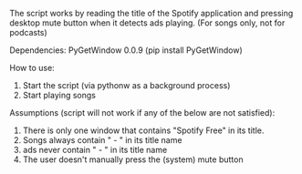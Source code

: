 The script works by reading the title of the Spotify application and pressing desktop mute button when it detects ads playing.
(For songs only, not for podcasts)

Dependencies: PyGetWindow 0.0.9 (pip install PyGetWindow)

How to use:
  1. Start the script (via pythonw as a background process)
  2. Start playing songs

Assumptions (script will not work if any of the below are not satisfied): 
  1. There is only one window that contains "Spotify Free" in its title.
  2. Songs always contain " - " in its title name
  3. ads never contain " - " in its title name
  4. The user doesn't manually press the (system) mute button
